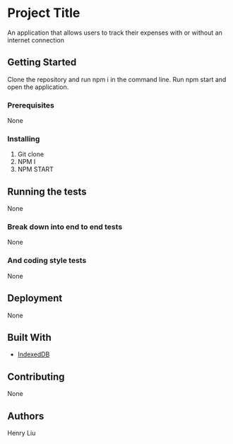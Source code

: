 # Project Title

An application that allows users to track their expenses with or without an internet connection

## Getting Started

Clone the repository and run npm i in the command line. Run npm start and open the application.

### Prerequisites

None
### Installing

1) Git clone
2) NPM I
3) NPM START

## Running the tests
None

### Break down into end to end tests

None
### And coding style tests

None
## Deployment
None
## Built With

* [IndexedDB](https://javascript.info/indexeddb)

## Contributing

None


## Authors

Henry Liu
